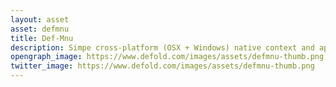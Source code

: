```yaml
---
layout: asset
asset: defmnu
title: Def-Mnu
description: Simpe cross-platform (OSX + Windows) native context and app menu library.
opengraph_image: https://www.defold.com/images/assets/defmnu-thumb.png
twitter_image: https://www.defold.com/images/assets/defmnu-thumb.png
---
```

